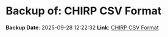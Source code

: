 # Backup of: CHIRP CSV Format

**Backup Date**: 2025-09-28 12:22:32
**Link**: [CHIRP CSV Format](https://przemienniki.net/export/chirp.csv?band=2m,70cm&country=pl&onlyworking=true)
